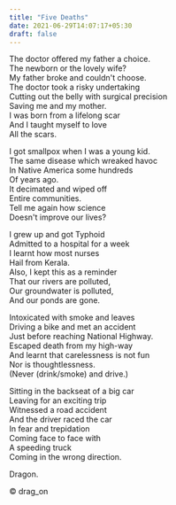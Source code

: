 ```yaml
---
title: "Five Deaths"
date: 2021-06-29T14:07:17+05:30
draft: false
---
```


The doctor offered my father a choice.  
The newborn or the lovely wife?  
My father broke and couldn't choose.  
The doctor took a risky undertaking  
Cutting out the belly with surgical precision  
Saving me and my mother.  
I was born from a lifelong scar  
And I taught myself to love  
All the scars.  

I got smallpox when I was a young kid.  
The same disease which wreaked havoc  
In Native America some hundreds  
Of years ago.  
It decimated and wiped off  
Entire communities.  
Tell me again how science  
Doesn't improve our lives?  

I grew up and got Typhoid  
Admitted to a hospital for a week  
I learnt how most nurses  
Hail from Kerala.  
Also, I kept this as a reminder   
That our rivers are polluted,  
Our groundwater is polluted,  
And our ponds are gone.  

Intoxicated with smoke and leaves  
Driving a bike and met an accident  
Just before reaching National Highway.  
Escaped death from my high-way  
And learnt that carelessness is not fun  
Nor is thoughtlessness.  
(Never (drink/smoke) and drive.)  

Sitting in the backseat of a big car  
Leaving for an exciting trip  
Witnessed a road accident  
And the driver raced the car  
In fear and trepidation  
Coming face to face with  
A speeding truck  
Coming in the wrong direction.  

Dragon.

© drag_on
